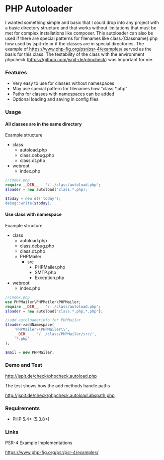 # PHP Autoloader

I wanted something simple and basic that I could drop into any project with a basic directory structure
and that works without limitations that must be met for complex installations like composer.
This autoloader can also be used if there are special patterns for filenames like 
class.{Classname}.php how used by jspit-de or if the classes are in special directories.
The example of https://www.php-fig.org/psr/psr-4/examples/ served as the basis for this class. 
The testability of the class with the environment phpcheck (https://github.com/jspit-de/phpcheck) was Important for me.

### Features

- Very easy to use for classes without namespaces
- May use special pattern for filenames how "class.*.php" 
- Paths for classes with namespaces can be added
- Optional loading and saving in config files

### Usage

#### All classes are in the same directory

Example structure
+ class
  + autoload.php
  + class.debug.php
  + class.dt.php
+ webroot
   + index.php


```php
//index.php
require __DIR__ . '/../class/autoload.php';
$loader = new autoload("class.*.php);

$today = new dt('today');
debug::write($today);

```

#### Use class with namespace

Example structure
+ class
  + autoload.php
  + class.debug.php
  + class.dt.php
  + PHPMailer
    + src
      + PHPMailer.php
      + SMTP.php
      + Exception.php
+ webroot
   + index.php
   
```php
//index.php
use PHPMailer\PHPMailer\PHPMailer;
require __DIR__ . '/../class/autoload.php';
$loader = new autoload("class.*.php,*.php");

//add autoloaderinfo for PHPMailer
$loader->addNamespace(
    'PHPMailer\\PHPMailer\\',
    __DIR__ . '/../class/PHPMailer/src/',
    '*.php'
); 

$mail = new PHPMailer;
```

### Demo and Test

http://jspit.de/check/phpcheck.autoload.php

The test shows how the add methods handle paths

http://jspit.de/check/phpcheck.autoload.abspath.php

### Requirements

- PHP 5.4+ (5.3.8+)

### Links

PSR-4 Example Implementations

https://www.php-fig.org/psr/psr-4/examples/

